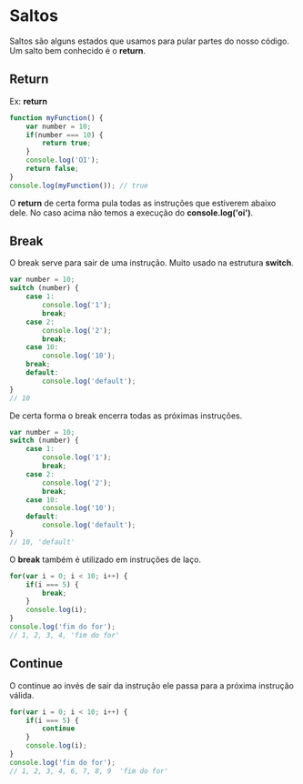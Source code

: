 # Saltos
Saltos são alguns estados que usamos para pular partes do nosso código.
Um salto bem conhecido é o **return**.

## Return

Ex: **return**
```javascript
function myFunction() {
	var number = 10;
	if(number === 10) {
		return true;
	}
	console.log('OI');
	return false;
}
console.log(myFunction()); // true
```

O **return** de certa forma pula todas as instruções que estiverem abaixo dele.
No caso acima não temos a execução do **console.log('oi')**.

## Break
O break serve para sair de uma instrução. Muito usado na estrutura **switch**.

```javascript
var number = 10;
switch (number) {
	case 1:
		console.log('1');
		break;
	case 2: 
		console.log('2');
		break;
	case 10:
		console.log('10');
	break;
	default:
		console.log('default');
}
// 10
```

De certa forma o break encerra todas as próximas instruções.

```javascript
var number = 10;
switch (number) {
	case 1:
		console.log('1');
		break;
	case 2: 
		console.log('2');
		break;
	case 10:
		console.log('10');
	default:
		console.log('default');
}
// 10, 'default'
```

O **break** também é utilizado em instruções de laço.
```javascript
for(var i = 0; i < 10; i++) {
	if(i === 5) {
		break;
	}
	console.log(i);
}
console.log('fim do for');
// 1, 2, 3, 4, 'fim do for'
```

## Continue
O continue ao invés de sair da instrução ele passa para a próxima instrução válida.

```javascript
for(var i = 0; i < 10; i++) {
	if(i === 5) {
		continue
	}
	console.log(i);
}
console.log('fim do for');
// 1, 2, 3, 4, 6, 7, 8, 9  'fim do for'
```